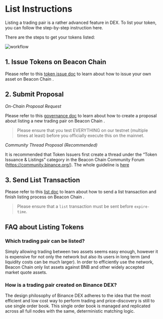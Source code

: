 # List Instructions

Listing a trading pair is a rather advanced feature in DEX. To list your token, you can follow the step-by-step instruction here.

There are the steps to get your tokens listed:

![workflow](../assets/listing-workflow.jpg)

## 1. Issue Tokens on Beacon Chain 
Please refer to this [token issue doc](tokens.md) to learn about how to issue your own asset on Beacon Chain .

## 2. Submit Proposal

*On-Chain Proposal Request*


Please refer to this [governance doc](governance.md) to learn about how to create a proposal about listing a new trading pair on Beacon Chain .

> Please ensure that you test EVERYTHING on our testnet (multiple times at least) before you officially execute this on the mainnet.

*Community Thread Proposal (Recommended)*

It is recommended that Token Issuers first create a thread under the “Token Issuance & Listings” category in the Beacon Chain Community Forum (https://community.binance.org/). The whole guideline is [here](https://community.binance.org/topic/18/guidelines-on-how-to-list-your-token-on-binance-dex)

## 3. Send List Transaction

Please refer to this [list doc](list.md) to learn about how to send a list transaction and finish listing process on Beacon Chain .

> Please ensure that  a `list` transaction must be sent before `expire-time`.


## FAQ about Listing  Tokens

###  Which trading pair can be listed?

Simply allowing trading between two assets seems easy enough, however it is expensive for not only the network  but also its users in long term (and liquidity costs can be much larger). In order to efficiently use the network, Beacon Chain  only list assets against BNB and other widely accepted market quote assets.

### How is a trading pair created on Binance DEX?

The design philosophy of Binance DEX adheres to the idea that the most efficient and low cost way to perform trading and price-discovery is still to use single order book. This single order book is managed and replicated across all full nodes with the same, deterministic matching logic.

